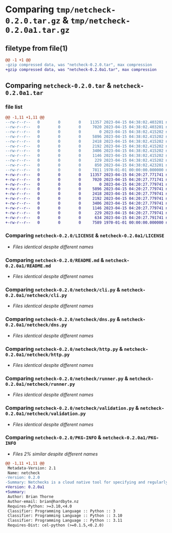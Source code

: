 # Comparing `tmp/netcheck-0.2.0.tar.gz` & `tmp/netcheck-0.2.0a1.tar.gz`

## filetype from file(1)

```diff
@@ -1 +1 @@
-gzip compressed data, was "netcheck-0.2.0.tar", max compression
+gzip compressed data, was "netcheck-0.2.0a1.tar", max compression
```

## Comparing `netcheck-0.2.0.tar` & `netcheck-0.2.0a1.tar`

### file list

```diff
@@ -1,11 +1,11 @@
--rw-r--r--   0        0        0    11357 2023-04-15 04:38:02.403201 netcheck-0.2.0/LICENSE
--rw-r--r--   0        0        0     7020 2023-04-15 04:38:02.403201 netcheck-0.2.0/README.md
--rw-r--r--   0        0        0        0 2023-04-15 04:38:02.415202 netcheck-0.2.0/netcheck/__init__.py
--rw-r--r--   0        0        0     5896 2023-04-15 04:38:02.415202 netcheck-0.2.0/netcheck/cli.py
--rw-r--r--   0        0        0     2418 2023-04-15 04:38:02.415202 netcheck-0.2.0/netcheck/dns.py
--rw-r--r--   0        0        0     2192 2023-04-15 04:38:02.415202 netcheck-0.2.0/netcheck/http.py
--rw-r--r--   0        0        0     3406 2023-04-15 04:38:02.415202 netcheck-0.2.0/netcheck/runner.py
--rw-r--r--   0        0        0     1146 2023-04-15 04:38:02.415202 netcheck-0.2.0/netcheck/validation.py
--rw-r--r--   0        0        0      229 2023-04-15 04:38:02.415202 netcheck-0.2.0/netcheck/version.py
--rw-r--r--   0        0        0      850 2023-04-15 04:38:02.423201 netcheck-0.2.0/pyproject.toml
--rw-r--r--   0        0        0     7811 1970-01-01 00:00:00.000000 netcheck-0.2.0/PKG-INFO
+-rw-r--r--   0        0        0    11357 2023-04-15 04:20:27.771741 netcheck-0.2.0a1/LICENSE
+-rw-r--r--   0        0        0     7020 2023-04-15 04:20:27.771741 netcheck-0.2.0a1/README.md
+-rw-r--r--   0        0        0        0 2023-04-15 04:20:27.779741 netcheck-0.2.0a1/netcheck/__init__.py
+-rw-r--r--   0        0        0     5896 2023-04-15 04:20:27.779741 netcheck-0.2.0a1/netcheck/cli.py
+-rw-r--r--   0        0        0     2418 2023-04-15 04:20:27.779741 netcheck-0.2.0a1/netcheck/dns.py
+-rw-r--r--   0        0        0     2192 2023-04-15 04:20:27.779741 netcheck-0.2.0a1/netcheck/http.py
+-rw-r--r--   0        0        0     3406 2023-04-15 04:20:27.779741 netcheck-0.2.0a1/netcheck/runner.py
+-rw-r--r--   0        0        0     1146 2023-04-15 04:20:27.779741 netcheck-0.2.0a1/netcheck/validation.py
+-rw-r--r--   0        0        0      229 2023-04-15 04:20:27.779741 netcheck-0.2.0a1/netcheck/version.py
+-rw-r--r--   0        0        0      634 2023-04-15 04:20:27.791741 netcheck-0.2.0a1/pyproject.toml
+-rw-r--r--   0        0        0     7589 1970-01-01 00:00:00.000000 netcheck-0.2.0a1/PKG-INFO
```

### Comparing `netcheck-0.2.0/LICENSE` & `netcheck-0.2.0a1/LICENSE`

 * *Files identical despite different names*

### Comparing `netcheck-0.2.0/README.md` & `netcheck-0.2.0a1/README.md`

 * *Files identical despite different names*

### Comparing `netcheck-0.2.0/netcheck/cli.py` & `netcheck-0.2.0a1/netcheck/cli.py`

 * *Files identical despite different names*

### Comparing `netcheck-0.2.0/netcheck/dns.py` & `netcheck-0.2.0a1/netcheck/dns.py`

 * *Files identical despite different names*

### Comparing `netcheck-0.2.0/netcheck/http.py` & `netcheck-0.2.0a1/netcheck/http.py`

 * *Files identical despite different names*

### Comparing `netcheck-0.2.0/netcheck/runner.py` & `netcheck-0.2.0a1/netcheck/runner.py`

 * *Files identical despite different names*

### Comparing `netcheck-0.2.0/netcheck/validation.py` & `netcheck-0.2.0a1/netcheck/validation.py`

 * *Files identical despite different names*

### Comparing `netcheck-0.2.0/PKG-INFO` & `netcheck-0.2.0a1/PKG-INFO`

 * *Files 2% similar despite different names*

```diff
@@ -1,11 +1,11 @@
 Metadata-Version: 2.1
 Name: netcheck
-Version: 0.2.0
-Summary: Netchecks is a cloud native tool for specifying and regularly checking assertions about network conditions. Use netchecks to proactively verify whether security controls are working as intended, alerting on misconfiguration.
+Version: 0.2.0a1
+Summary: 
 Author: Brian Thorne
 Author-email: brian@hardbyte.nz
 Requires-Python: >=3.10,<4.0
 Classifier: Programming Language :: Python :: 3
 Classifier: Programming Language :: Python :: 3.10
 Classifier: Programming Language :: Python :: 3.11
 Requires-Dist: cel-python (>=0.1.5,<0.2.0)
```

